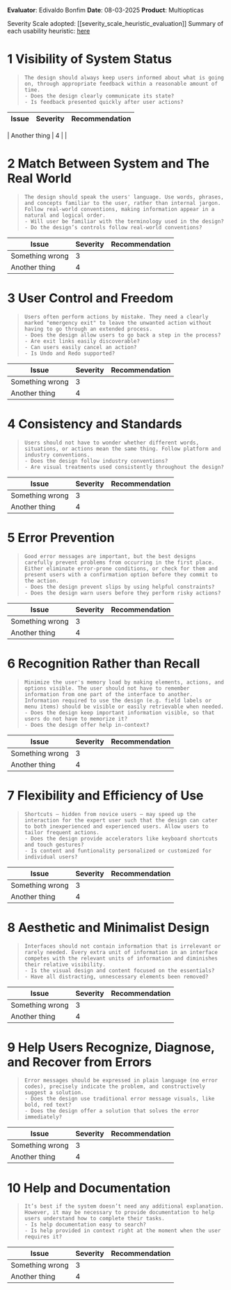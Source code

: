 <!-- This Heuristic Evaluation Workbook replicates the one proposed by the
Nielsen Norman Group available at: https://media.nngroup.com/media/articles/attachments/Heuristic_Evaluation_Workbook_-_Nielsen_Norman_Group.pdf
-->

**Evaluator**: Edivaldo Bonfim
**Date**: 08-03-2025
**Product**: Multiopticas

Severity Scale adopted: [[severity_scale_heuristic_evaluation]]
Summary of each usability heuristic: [here](https://media.nngroup.com/media/articles/attachments/Heuristic_Summary1-compressed.pdf)

# 1 Visibility of System Status

>     The design should always keep users informed about what is going on, through appropriate feedback within a reasonable amount of time.
>     - Does the design clearly communicate its state?
>     - Is feedback presented quickly after user actions?

| **Issue**                                                             | **Severity** | Recommendation |
| --------------------------------------------------------------------- | ------------ | -------------- |

| Another thing                                                         | 4            |                |

# 2 Match Between System and The Real World

>     The design should speak the users' language. Use words, phrases, and concepts familiar to the user, rather than internal jargon. Follow real-world conventions, making information appear in a natural and logical order.
>     - Will user be familiar with the terminology used in the design?
>     - Do the design’s controls follow real-world conventions?

| **Issue**       | **Severity** | Recommendation |
| --------------- | ------------ | -------------- |
| Something wrong | 3            |                |
| Another thing   | 4            |                |

# 3 User Control and Freedom

>     Users often perform actions by mistake. They need a clearly marked "emergency exit" to leave the unwanted action without having to go through an extended process.
>     - Does the design allow users to go back a step in the process?
>     - Are exit links easily discoverable?
>     - Can users easily cancel an action?
>     - Is Undo and Redo supported?

| **Issue**       | **Severity** | Recommendation |
| --------------- | ------------ | -------------- |
| Something wrong | 3            |                |
| Another thing   | 4            |                |

# 4 Consistency and Standards

>     Users should not have to wonder whether different words, situations, or actions mean the same thing. Follow platform and industry conventions.
>     - Does the design follow industry conventions?
>     - Are visual treatments used consistently throughout the design?

| **Issue**       | **Severity** | Recommendation |
| --------------- | ------------ | -------------- |
| Something wrong | 3            |                |
| Another thing   | 4            |                |

# 5 Error Prevention

>     Good error messages are important, but the best designs carefully prevent problems from occurring in the first place. Either eliminate error-prone conditions, or check for them and present users with a confirmation option before they commit to the action.
>     - Does the design prevent slips by using helpful constraints?
>     - Does the design warn users before they perform risky actions?

| **Issue**       | **Severity** | Recommendation |
| --------------- | ------------ | -------------- |
| Something wrong | 3            |                |
| Another thing   | 4            |                |

# 6 Recognition Rather than Recall

>     Minimize the user's memory load by making elements, actions, and options visible. The user should not have to remember information from one part of the interface to another. Information required to use the design (e.g. field labels or menu items) should be visible or easily retrievable when needed.
>     - Does the design keep important information visible, so that users do not have to memorize it?
>     - Does the design offer help in-context?

| **Issue**       | **Severity** | Recommendation |
| --------------- | ------------ | -------------- |
| Something wrong | 3            |                |
| Another thing   | 4            |                |

# 7 Flexibility and Efficiency of Use

>     Shortcuts — hidden from novice users — may speed up the interaction for the expert user such that the design can cater to both inexperienced and experienced users. Allow users to tailor frequent actions.
>     - Does the design provide accelerators like keyboard shortcuts and touch gestures?
>     - Is content and funtionality personalized or customized for individual users?

| **Issue**       | **Severity** | Recommendation |
| --------------- | ------------ | -------------- |
| Something wrong | 3            |                |
| Another thing   | 4            |                |

# 8 Aesthetic and Minimalist Design

>     Interfaces should not contain information that is irrelevant or rarely needed. Every extra unit of information in an interface competes with the relevant units of information and diminishes their relative visibility.
>     - Is the visual design and content focused on the essentials?
>     - Have all distracting, unnescessary elements been removed?

| **Issue**       | **Severity** | Recommendation |
| --------------- | ------------ | -------------- |
| Something wrong | 3            |                |
| Another thing   | 4            |                |

# 9 Help Users Recognize, Diagnose, and Recover from Errors

>     Error messages should be expressed in plain language (no error codes), precisely indicate the problem, and constructively suggest a solution.
>     - Does the design use traditional error message visuals, like bold, red text?
>     - Does the design offer a solution that solves the error immediately?

| **Issue**       | **Severity** | Recommendation |
| --------------- | ------------ | -------------- |
| Something wrong | 3            |                |
| Another thing   | 4            |                |

# 10 Help and Documentation

>     It’s best if the system doesn’t need any additional explanation. However, it may be necessary to provide documentation to help users understand how to complete their tasks.
>     - Is help documentation easy to search?
>     - Is help provided in context right at the moment when the user requires it?

| **Issue**       | **Severity** | Recommendation |
| --------------- | ------------ | -------------- |
| Something wrong | 3            |                |
| Another thing   | 4            |                |

